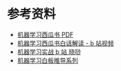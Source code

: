 # 参考资料

* [机器学习西瓜书 PDF](https://wugenqiang.gitee.io/file-storage/pdf.js/web/viewer.html?file=../../机器学习/周志华-机器学习_.pdf)
* [机器学习西瓜书白话解读 - b 站视频](https://www.bilibili.com/video/BV17J411C7zZ)
* [机器学习实战 b 站 晓唦](https://www.bilibili.com/video/BV1iE411y7BD)
* [机器学习白板推导系列](https://www.bilibili.com/video/BV1aE411o7qd)
